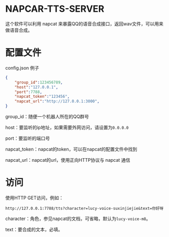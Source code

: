 # NAPCAR-TTS-SERVER

这个软件可以利用 napcat 来暴露QQ的语音合成接口，返回wav文件，可以用来做语音合成。

# 配置文件

config.json 例子

```json
{
    "group_id":123456789,
    "host":"127.0.0.1",
    "port":7788,
    "napcat_token":"123456",
    "napcat_url":"http://127.0.0.1:3000",
}
```

group_id：随便一个机器人所在的QQ群号

host：要监听的ip地址，如果需要外网访问，请设置为`0.0.0.0`

port：要监听的端口号

napcat_token：napcat的token，可以在napcat的配置文件中找到

napcat_url：napcat的url，使用正向HTTP协议与 napcat 通信


# 访问

使用HTTP GET访问，例如：

```
http://127.0.0.1:7788/tts?character=lucy-voice-suxinjiejie&text=你好呀
```

character：角色，参见napcat的文档，可省略，默认为`lucy-voice-m8`。

text：要合成的文本，必填。
